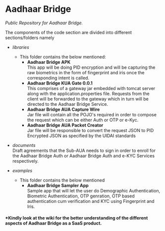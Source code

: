 # Aadhaar Bridge

*Public Repository for Aadhaar Bridge.*

The components of the code section are divided into different sections/folders namely 

* *libraries*
	* This folder contains the below mentioned:
		* **Aadhaar Bridge APK**<br />
		This app will be doing PID encryption and will be capturing the raw biometrics in the form of fingerprint and iris once the corresponding intent is called. 
		* **Aadhaar Bridge KUA Gate 0.0.1**<br />
		This comprises of a gateway jar embedded with tomcat server along with the application.properties file. Requests from the client will be forwarded to the gateway which in turn will be directed to the Aadhaar Bridge Service.
		* **Aadhaar Bridge AUA Capture Wire**<br />
		Jar file will contain all the POJO's required in order to compose the request which can be either Auth or OTP or e-Kyc. 
		* **Aadhaar Bridge AUA Packet Creator**<br />
		Jar file will be responsible to convert the request JSON to PID Encrypted JSON as specified by the UIDAI standards
		
* *documents*<br />
Draft agreements that the Sub-AUA needs to sign in order to enroll for the Aadhaar Bridge Auth or Aadhaar Bridge Auth and e-KYC Services respectively.

* *examples*
	* This folder contains the below mentioned
		* **Aadhaar Bridge Sampler App**<br />
		Sample app that will let the user do Demographic Authentication, Biometric Authentication, OTP genration, OTP based authentication cum verification and KYC using Fingerprint and Iris.  
		   		
		
#### *Kindly look at the wiki for the better understanding of the different aspects of Aadhaar Bridge as a SaaS product. 		

